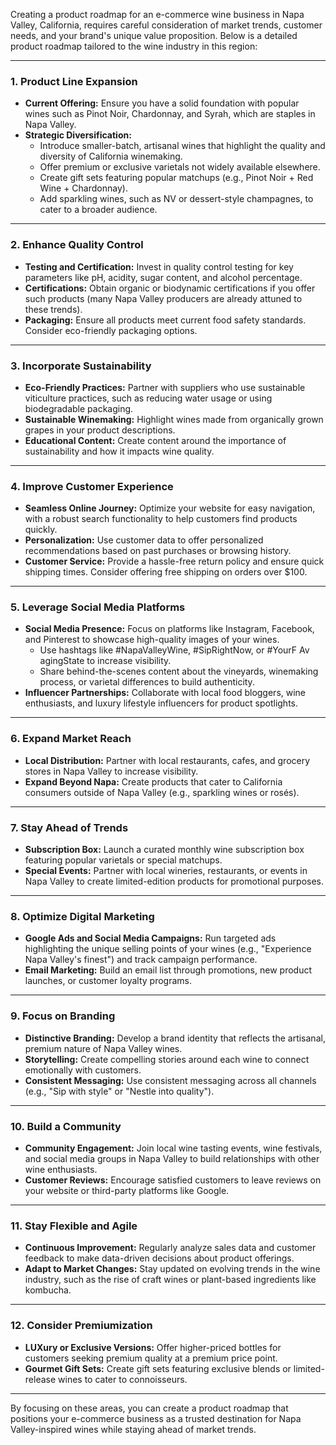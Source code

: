 Creating a product roadmap for an e-commerce wine business in Napa Valley, California, requires careful 
consideration of market trends, customer needs, and your brand's unique value proposition. Below is a detailed 
product roadmap tailored to the wine industry in this region:

---

### **1. Product Line Expansion**
- **Current Offering:** Ensure you have a solid foundation with popular wines such as Pinot Noir, Chardonnay, and Syrah, which are staples in Napa Valley.
- **Strategic Diversification:**
  - Introduce smaller-batch, artisanal wines that highlight the quality and diversity of California winemaking.
  - Offer premium or exclusive varietals not widely available elsewhere.
  - Create gift sets featuring popular matchups (e.g., Pinot Noir + Red Wine + Chardonnay).
  - Add sparkling wines, such as NV or dessert-style champagnes, to cater to a broader audience.

---

### **2. Enhance Quality Control**
- **Testing and Certification:** Invest in quality control testing for key parameters like pH, acidity, sugar 
content, and alcohol percentage.
- **Certifications:** Obtain organic or biodynamic certifications if you offer such products (many Napa Valley 
producers are already attuned to these trends).
- **Packaging:** Ensure all products meet current food safety standards. Consider eco-friendly packaging 
options.

---

### **3. Incorporate Sustainability**
- **Eco-Friendly Practices:** Partner with suppliers who use sustainable viticulture practices, such as 
reducing water usage or using biodegradable packaging.
- **Sustainable Winemaking:** Highlight wines made from organically grown grapes in your product descriptions.
- **Educational Content:** Create content around the importance of sustainability and how it impacts wine 
quality.

---

### **4. Improve Customer Experience**
- **Seamless Online Journey:** Optimize your website for easy navigation, with a robust search functionality 
to help customers find products quickly.
- **Personalization:** Use customer data to offer personalized recommendations based on past purchases or 
browsing history.
- **Customer Service:** Provide a hassle-free return policy and ensure quick shipping times. Consider offering 
free shipping on orders over $100.

---

### **5. Leverage Social Media Platforms**
- **Social Media Presence:** Focus on platforms like Instagram, Facebook, and Pinterest to showcase 
high-quality images of your wines.
  - Use hashtags like #NapaValleyWine, #SipRightNow, or #YourF Av agingState to increase visibility.
  - Share behind-the-scenes content about the vineyards, winemaking process, or varietal differences to build 
authenticity.
- **Influencer Partnerships:** Collaborate with local food bloggers, wine enthusiasts, and luxury lifestyle 
influencers for product spotlights.

---

### **6. Expand Market Reach**
- **Local Distribution:** Partner with local restaurants, cafes, and grocery stores in Napa Valley to increase 
visibility.
- **Expand Beyond Napa:** Create products that cater to California consumers outside of Napa Valley (e.g., 
sparkling wines or rosés).

---

### **7. Stay Ahead of Trends**
- **Subscription Box:** Launch a curated monthly wine subscription box featuring popular varietals or special 
matchups.
- **Special Events:** Partner with local wineries, restaurants, or events in Napa Valley to create 
limited-edition products for promotional purposes.

---

### **8. Optimize Digital Marketing**
- **Google Ads and Social Media Campaigns:** Run targeted ads highlighting the unique selling points of your 
wines (e.g., "Experience Napa Valley's finest") and track campaign performance.
- **Email Marketing:** Build an email list through promotions, new product launches, or customer loyalty 
programs.

---

### **9. Focus on Branding**
- **Distinctive Branding:** Develop a brand identity that reflects the artisanal, premium nature of Napa 
Valley wines.
- **Storytelling:** Create compelling stories around each wine to connect emotionally with customers.
- **Consistent Messaging:** Use consistent messaging across all channels (e.g., "Sip with style" or "Nestle 
into quality").

---

### **10. Build a Community**
- **Community Engagement:** Join local wine tasting events, wine festivals, and social media groups in Napa 
Valley to build relationships with other wine enthusiasts.
- **Customer Reviews:** Encourage satisfied customers to leave reviews on your website or third-party 
platforms like Google.

---

### **11. Stay Flexible and Agile**
- **Continuous Improvement:** Regularly analyze sales data and customer feedback to make data-driven decisions 
about product offerings.
- **Adapt to Market Changes:** Stay updated on evolving trends in the wine industry, such as the rise of craft 
wines or plant-based ingredients like kombucha.

---

### **12. Consider Premiumization**
- **LUXury or Exclusive Versions:** Offer higher-priced bottles for customers seeking premium quality at a 
premium price point.
- **Gourmet Gift Sets:** Create gift sets featuring exclusive blends or limited-release wines to cater to 
connoisseurs.

---

By focusing on these areas, you can create a product roadmap that positions your e-commerce business as a 
trusted destination for Napa Valley-inspired wines while staying ahead of market trends.